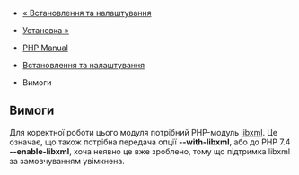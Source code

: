 - [« Встановлення та налаштування](xmlwriter.setup.md)
- [Установка »](xmlwriter.installation.md)

- [PHP Manual](index.md)
- [Встановлення та налаштування](xmlwriter.setup.md)
- Вимоги

## Вимоги

Для коректної роботи цього модуля потрібний PHP-модуль
[libxml](book.libxml.md). Це означає, що також потрібна передача
опції **--with-libxml**, або до PHP 7.4 **--enable-libxml**, хоча неявно
це вже зроблено, тому що підтримка libxml за замовчуванням увімкнена.
